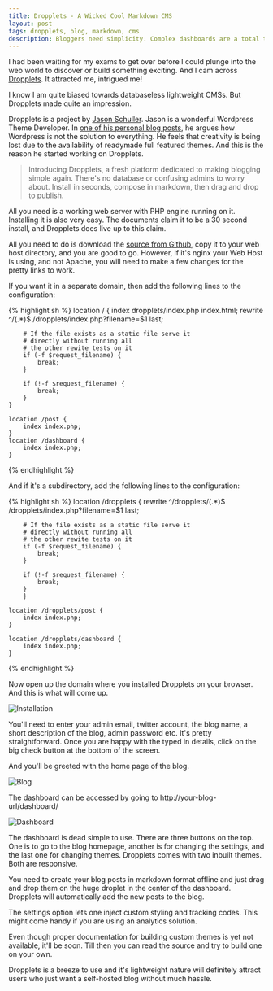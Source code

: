 ```yaml
---
title: Dropplets - A Wicked Cool Markdown CMS
layout: post
tags: dropplets, blog, markdown, cms
description: Bloggers need simplicity. Complex dashboards are a total turnoff for anyone who just wants to write a blog post. Maybe it's time for something simpler.
---
```


I had been waiting for my exams to get over before I could plunge into the web world to discover or build something exciting. And I cam across [Dropplets](http://dropplets.com). It attracted me, intrigued me!

I know I am quite biased towards databaseless lightweight CMSs. But Dropplets made quite an impression.

Dropplets is a project by [Jason Schuller](http://jason.sc/). Jason is a wonderful Wordpress Theme Developer. In [one of his personal blog posts](http://jason.sc/life-beyond-wordpress), he argues how Wordpress is not the solution to everything. He feels that creativity is being lost due to the availability of readymade full featured themes. And this is the reason he started working on Dropplets.

> Introducing Dropplets, a fresh platform dedicated to making blogging simple again. There's no database or confusing admins to worry about. Install in seconds, compose in markdown, then drag and drop to publish.

All you need is a working web server with PHP engine running on it. Installing it is also very easy. The documents claim it to be a 30 second install, and Dropplets does live up to this claim. 

All you need to do is download the [source from Github](https://github.com/circa75/dropplets), copy it to your web host directory, and you are good to go. However, if it's nginx your Web Host is using, and not Apache, you will need to make a few changes for the pretty links to work.

If you want it in a separate domain, then add the following lines to the configuration:

{% highlight sh %}
	location / {
        index  dropplets/index.php index.html;
        rewrite ^/(.*)$ /dropplets/index.php?filename=$1 last;

        # If the file exists as a static file serve it
        # directly without running all
        # the other rewite tests on it
        if (-f $request_filename) {
            break;
        }

        if (!-f $request_filename) {
            break;
        }
    }

    location /post {
        index index.php;
    }
    location /dashboard {
        index index.php;
    }
{% endhighlight %}

And if it's a subdirectory, add the following lines to the configuration:

{% highlight sh %}
	location /dropplets {
        rewrite ^/dropplets/(.*)$ /dropplets/index.php?filename=$1 last;

        # If the file exists as a static file serve it
        # directly without running all
        # the other rewite tests on it
        if (-f $request_filename) {
            break;
        }

        if (!-f $request_filename) {
            break;
        }
        }

    location /dropplets/post {
        index index.php;
    }

    location /dropplets/dashboard {
        index index.php;
    }
{% endhighlight %}

Now open up the domain where you installed Dropplets on your browser. And this is what will come up.

![Installation](/images/dropplets-a-cool-markdown-cms/install.jpg)

You'll need to enter your admin email, twitter account, the blog name, a short description of the blog, admin password etc. It's pretty straightforward. Once you are happy with the typed in details, click on the big check button at the bottom of the screen.

And you'll be greeted with the home page of the blog.

![Blog](/images/dropplets-a-cool-markdown-cms/blog.jpg)

The dashboard can be accessed by going to http://your-blog-url/dashboard/

![Dashboard](/images/dropplets-a-cool-markdown-cms/dashboard.jpg)

The dashboard is dead simple to use. There are three buttons on the top. One is to go to the blog homepage, another is for changing the settings, and the last one for changing themes. Dropplets comes with two inbuilt themes. Both are responsive. 

You need to create your blog posts in markdown format offline and just drag and drop them on the huge droplet in the center of the dashboard. Dropplets will automatically add the new posts to the blog.

The settings option lets one inject custom styling and tracking codes. This might come handy if you are using an analytics solution.

Even though proper documentation for building custom themes is yet not available, it'll be soon. Till then you can read the source and try to build one on your own.

Dropplets is a breeze to use and it's lightweight nature will definitely attract users who just want a self-hosted blog without much hassle.


